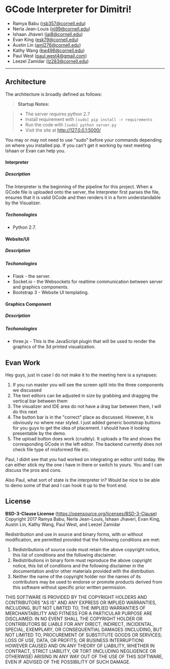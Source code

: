 GCode Interpreter for Dimitri!
===================

 - Ramya Babu (rsb357@cornell.edu)
 - Nerla Jean-Louis (nj99@cornell.edu)
 - Ishaan Jhaveri (iaj8@cornell.edu)
 - Evan King (esk79@cornell.edu)
 - Austin Lin (aml276@cornell.edu)
 - Kathy Wang (kw496@cornell.edu)
 - Paul West (paul.west4@gmail.com)
 - Leezel Zamidar (lz283@cornell.edu)

----------


Architecture
-------------

The architecture is broadly defined as follows:


> **Startup Notes:**

> - The server requires python 2.7
> - Install requirement with `[sudo] pip install -r requirements`
> - Run the code with `[sudo] python server.py`
> - Visit the site at http://127.0.0.1:5000/

You may or may not need to use "sudo" before your commands depending on where you installed pip. If you can't get it working by next meeting Ishaan or Evan can help you.

#### <i class="icon-folder-open"></i> Interpreter

##### Description

The Interpreter is the beginning of the pipeline for this project. When a GCode file is uploaded onto the server, the Interpreter first parses the file, ensures that it is valid GCode and then renders it in a form understandable by the Visualizer.

##### Techonologies

- Python 2.7.

#### <i class="icon-desktop"></i> Website/UI

##### Description

##### Techonologies

 - Flask - the server.
 - Socket.io - the Websockets for realtime communication between server and graphics components.
 - Bootstrap 3 - Website UI templating.


#### <i class="icon-pencil"></i> Graphics Component
##### Description
##### Techonologies

 - three.js - This is the JavaScript plugin that will be used to render the graphics of the 3d printed visualization.

## Evan Work
Hey guys, just in case I do not make it to the meeting here is a synapses:
1. If you run master you will see the screen split into the three components we discussed
2. The text editors can be adjusted in size by grabbing and dragging the vertical bar between them
3. The visualizer and IDE area do not have a drag bar between them, I will do this next
4. The button bar is in the "correct" place as discussed. However, it is obviously no where near styled. I just added generic bootstrap buttons for you guys to get the idea of placement. 
        I should have it looking presentable by the demo.
5. The upload button does work (crudely). It uploads a file and shows the corresponding GCode in the left editor. The backend currently does not check file type of misformed file etc.

Paul, I didnt see that you had worked on integrating an editor until today. We can either stick my the one i have in there or switch to yours. You and I can discuss the pros and cons.

Also Paul, what sort of state is the interpreter in? Would be nice to be able to demo some of that and I can hook it up to the front end.


License
-------------

**BSD-3-Clause License**
(https://opensource.org/licenses/BSD-3-Clause)
Copyright 2017 Ramya Babu, Nerla Jean-Louis, Ishaan Jhaveri, Evan King, Austin Lin, Kathy Wang, Paul West, and Leezel Zamidar

Redistribution and use in source and binary forms, with or without modification, are permitted provided that the following conditions are met:
1. Redistributions of source code must retain the above copyright notice, this list of conditions and the following disclaimer.
2. Redistributions in binary form must reproduce the above copyright notice, this list of conditions and the following disclaimer in the documentation and/or other materials provided with the distribution.
3. Neither the name of the copyright holder nor the names of its contributors may be used to endorse or promote products derived from this software without specific prior written permission.

THIS SOFTWARE IS PROVIDED BY THE COPYRIGHT HOLDERS AND CONTRIBUTORS "AS IS" AND ANY EXPRESS OR IMPLIED WARRANTIES, INCLUDING, BUT NOT LIMITED TO, THE IMPLIED WARRANTIES OF MERCHANTABILITY AND FITNESS FOR A PARTICULAR PURPOSE ARE DISCLAIMED. IN NO EVENT SHALL THE COPYRIGHT HOLDER OR CONTRIBUTORS BE LIABLE FOR ANY DIRECT, INDIRECT, INCIDENTAL, SPECIAL, EXEMPLARY, OR CONSEQUENTIAL DAMAGES (INCLUDING, BUT NOT LIMITED TO, PROCUREMENT OF SUBSTITUTE GOODS OR SERVICES; LOSS OF USE, DATA, OR PROFITS; OR BUSINESS INTERRUPTION) HOWEVER CAUSED AND ON ANY THEORY OF LIABILITY, WHETHER IN CONTRACT, STRICT LIABILITY, OR TORT (INCLUDING NEGLIGENCE OR OTHERWISE) ARISING IN ANY WAY OUT OF THE USE OF THIS SOFTWARE, EVEN IF ADVISED OF THE POSSIBILITY OF SUCH DAMAGE.
